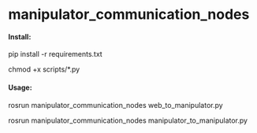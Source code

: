 # manipulator_communication_nodes

#### Install:

pip install -r requirements.txt

chmod +x scripts/*.py

#### Usage:

rosrun manipulator_communication_nodes web_to_manipulator.py

rosrun manipulator_communication_nodes manipulator_to_manipulator.py

